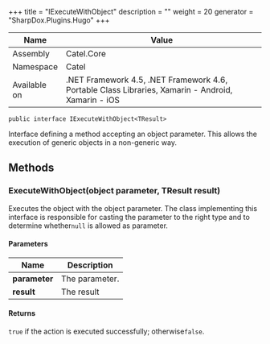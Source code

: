 

+++
title = "IExecuteWithObject" 
description = ""
weight = 20
generator = "SharpDox.Plugins.Hugo"
+++

Name|Value
---|---
Assembly|Catel.Core
Namespace|Catel
Available on|.NET Framework 4.5, .NET Framework 4.6, Portable Class Libraries, Xamarin - Android, Xamarin - iOS

```
public interface IExecuteWithObject<TResult>
```

Interface defining a method accepting an object parameter. This allows the execution of generic objects in a non-generic way.

## Methods

### ExecuteWithObject(object parameter, TResult result)

Executes the object with the object parameter. The class implementing this interface is responsible for casting the parameter to the right type and to determine whether`null` is allowed as parameter.

#### Parameters

Name|Description
---|---
**parameter**|The parameter.
**result**|The result

#### Returns

`true` if the action is executed successfully; otherwise`false`.

